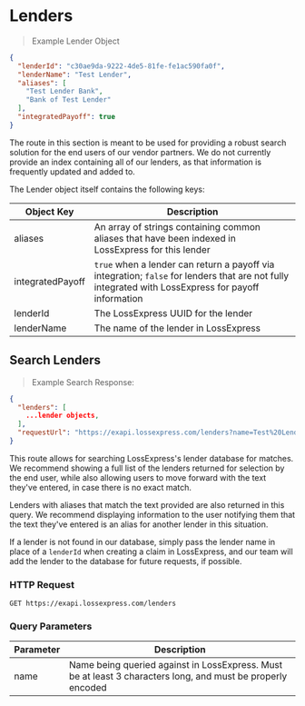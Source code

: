 # Lenders

> Example Lender Object

```json
{
  "lenderId": "c30ae9da-9222-4de5-81fe-fe1ac590fa0f",
  "lenderName": "Test Lender",
  "aliases": [
    "Test Lender Bank",
    "Bank of Test Lender"
  ],
  "integratedPayoff": true
}
```

The route in this section is meant to be used for providing a robust search solution for the end users of our vendor partners. We do not currently provide an index containing all of our lenders, as that information is frequently updated and added to.

The Lender object itself contains the following keys:

Object Key | Description
---------- | -----------
aliases | An array of strings containing common aliases that have been indexed in LossExpress for this lender
integratedPayoff | `true` when a lender can return a payoff via integration; `false` for lenders that are not fully integrated with LossExpress for payoff information
lenderId | The LossExpress UUID for the lender
lenderName | The name of the lender in LossExpress

## Search Lenders

> Example Search Response:

```json
{
  "lenders": [
    ...lender objects,
  ],
  "requestUrl": "https://exapi.lossexpress.com/lenders?name=Test%20Lender"
}
```

This route allows for searching LossExpress's lender database for matches. We recommend showing a full list of the lenders returned for selection by the end user, while also allowing users to move forward with the text they've entered, in case there is no exact match.

Lenders with aliases that match the text provided are also returned in this query. We recommend displaying information to the user notifying them that the text they've entered is an alias for another lender in this situation.

If a lender is not found in our database, simply pass the lender name in place of a `lenderId` when creating a claim in LossExpress, and our team will add the lender to the database for future requests, if possible.

### HTTP Request

`GET https://exapi.lossexpress.com/lenders`

### Query Parameters

Parameter | Description
--------- | -----------
name | Name being queried against in LossExpress. Must be at least 3 characters long, and must be properly encoded


